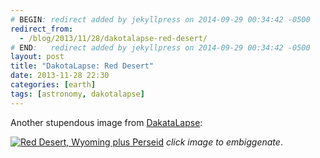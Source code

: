 ```yaml
---
# BEGIN: redirect added by jekyllpress on 2014-09-29 00:34:42 -0500
redirect_from:
  - /blog/2013/11/28/dakotalapse-red-desert/
# END:   redirect added by jekyllpress on 2014-09-29 00:34:42 -0500
layout: post
title: "DakotaLapse: Red Desert"
date: 2013-11-28 22:30
categories: [earth]
tags: [astronomy, dakotalapse]
---
```

Another stupendous image from [DakataLapse][dakotalapse]:

[![Red Desert, Wyoming plus Perseid](/images/dakotalapse/red-desert-wyoming-plus-perseid-meteor.jpg "Red Desert, Wyoming plus Perseid")](/images/dakotalapse/red-desert-wyoming-plus-perseid-meteor.jpg) *click image to embiggenate*.

[dakotalapse]: http://www.dakotalapse.com 
